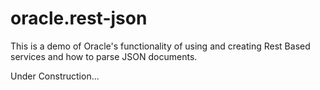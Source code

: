 # oracle.rest-json
This is a demo of Oracle's functionality of using and creating Rest Based services and how to parse JSON documents.

Under Construction...

